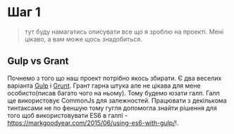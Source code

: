 # Шаг 1
> тут буду намагатись описувати все що я зроблю на проекті. Мені цікаво, а вам може щось знадобиться.

## Gulp vs Grant
Почнемо з того що наш проект потрібно якось збирати. Є два веселих варіанта [Gulp](http://gulp.io) і [Grunt](http://gruntjs.com/).
Грант гарна штука але не цікава для мене особисто(писав багато чого на ньому). Тому будемо юзати галп. Галп ще використовує CommonJs для залежностей. Працювати з декількома тинтаксами не по феншую тому гугля допомогла знайти рішення для того щоб використовувати ES6 в галпі - https://markgoodyear.com/2015/06/using-es6-with-gulp/!.






